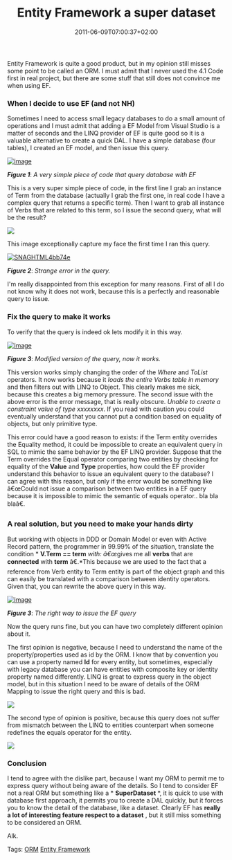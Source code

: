 ﻿---
title: "Entity Framework a super dataset"
description: ""
date: 2011-06-09T07:00:37+02:00
draft: false
tags: [Entity Framework,Nhibernate,ORM]
categories: [Entity Framework,Nhibernate]
---
Entity Framework is quite a good product, but in my opinion still misses some point to be called an ORM. I must admit that I never used the 4.1 Code first in real project, but there are some stuff that still does not convince me when using EF.

### When I decide to use EF (and not NH) 

Sometimes I need to access small legacy databases to do a small amount of operations and I must admit that adding a EF Model from Visual Studio is a matter of seconds and the LINQ provider of EF is quite good so it is a valuable alternative to create a quick DAL. I have a simple database (four tables), I created an EF model, and then issue this query.

[![image](https://www.codewrecks.com/blog/wp-content/uploads/2011/06/image_thumb7.png "image")](https://www.codewrecks.com/blog/wp-content/uploads/2011/06/image7.png)

 ***Figure 1***: *A very simple piece of code that query database with EF*

This is a very super simple piece of code, in the first line I grab an instance of Term from the database (actually I grab the first one, in real code I have a complex query that returns a specific term). Then I want to grab all instance of Verbs that are related to this term, so I issue the second query, what will be the result?

![](http://t0.gstatic.com/images?q=tbn:ANd9GcSdyTdE26j7X1A04CUg2PNg9VAWxnxfX6mIRYKgv_6jpdSKN7cCEQ&amp;t=1)

This image exceptionally capture my face the first time I ran this query.

[![SNAGHTML4bb74e](https://www.codewrecks.com/blog/wp-content/uploads/2011/06/SNAGHTML4bb74e_thumb.png "SNAGHTML4bb74e")](https://www.codewrecks.com/blog/wp-content/uploads/2011/06/SNAGHTML4bb74e.png)

 ***Figure 2***: *Strange error in the query.*

I'm really disappointed from this exception for many reasons. First of all I do not know why it does not work, because this is a perfectly and reasonable query to issue.

### Fix the query to make it works 

To verify that the query is indeed ok lets modify it in this way.

[![image](https://www.codewrecks.com/blog/wp-content/uploads/2011/06/image_thumb8.png "image")](https://www.codewrecks.com/blog/wp-content/uploads/2011/06/image8.png)

 ***Figure 3***: *Modified version of the query, now it works.*

This version works simply changing the order of the *Where* and *ToList* operators. It now works because it *loads the entire Verbs table in memory* and then filters out with LINQ to Object. This clearly makes me sick, because this creates a big memory pressure. The second issue with the above error is the error message, that is really obscure. *Unable to create a constraint value of type xxxxxxxx*. If you read with caution you could eventually understand that you cannot put a condition based on equality of objects, but only primitive type.

This error could have a good reason to exists: if the Term entity overrides the Equality method, it could be impossible to create an equivalent query in SQL to mimic the same behavior by the EF LINQ provider. Suppose that the Term overrides the Equal operator comparing two entities by checking for equality of the  **Value** and  **Type** properties, how could the EF provider understand this behavior to issue an equivalent query to the database? I can agree with this reason, but only if the error would be something like â€œCould not issue a comparison between two entities in a EF query because it is impossible to mimic the semantic of equals operator.. bla bla blaâ€.

### A real solution, but you need to make your hands dirty

But working with objects in DDD or Domain Model or even with Active Record pattern, the programmer in 99.99% of the situation, translate the condition * **V.Term == term** *with: â€œ*gives me all  **verbs** that are  **connected** with  **term** â€.*This because we are used to the fact that a reference from Verb entity to Term entity is part of the object graph and this can easily be translated with a comparison between identity operators. Given that, you can rewrite the above query in this way.

[![image](https://www.codewrecks.com/blog/wp-content/uploads/2011/06/image_thumb9.png "image")](https://www.codewrecks.com/blog/wp-content/uploads/2011/06/image9.png)

 ***Figure 3***: *The right way to issue the EF query*

Now the query runs fine, but you can have two completely different opinion about it.

The first opinion is negative, because I need to understand the name of the property/properties used as id by the ORM. I know that by convention you can use a property named  **Id** for every entity, but sometimes, especially with legacy database you can have entities with composite key or identity property named differently. LINQ is great to express query in the object model, but in this situation I need to be aware of details of the ORM Mapping to issue the right query and this is bad.

![](http://www.mydswa.org/wp-content/uploads/2010/09/negative-attitude.gif)

The second type of opinion is positive, because this query does not suffer from mismatch between the LINQ to entities counterpart when someone redefines the equals operator for the entity.

![](http://www.tigweb.org/images/express/panorama/articles/26121.jpg)

### Conclusion

I tend to agree with the dislike part, because I want my ORM to permit me to express query without being aware of the details. So I tend to consider EF not a real ORM but something like a * **SuperDataset** *, it is quick to use with database first approach, it permits you to create a DAL quickly, but it forces you to know the detail of the database, like a dataset. Clearly EF has  **really a lot of interesting feature respect to a dataset** , but it still miss something to be considered an ORM.

Alk.

Tags: [ORM](http://technorati.com/tag/ORM) [Entity Framework](http://technorati.com/tag/Entity%20Framework)
